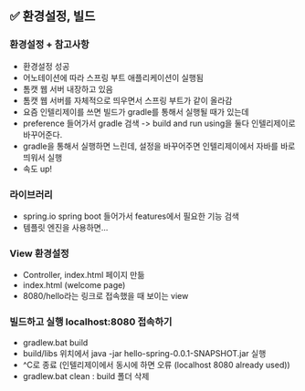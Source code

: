 ## ✅ 환경설정, 빌드

### 환경설정 + 참고사항
- 환경설정 성공
- 어노테이션에 따라 스프링 부트 애플리케이션이 실행됨
- 톰캣 웹 서버 내장하고 있음
- 톰캣 웹 서버를 자체적으로 띄우면서 스프링 부트가 같이 올라감
- 요즘 인텔리제이를 쓰면 빌드가 gradle를 통해서 실행될 때가 있는데
- preference 들어가서 gradle 검색 -> build and run using을 둘다 인텔리제이로 바꾸어준다.
- gradle을 통해서 실행하면 느린데, 설정을 바꾸어주면 인텔리제이에서 자바를 바로 띄워서 실행
- 속도 up!

### 라이브러리
- spring.io spring boot 들어가서 features에서 필요한 기능 검색
- 템플릿 엔진을 사용하면...

### View 환경설정
- Controller, index.html 페이지 만듦
- index.html (welcome page)
- 8080/hello라는 링크로 접속했을 때 보이는 view

### 빌드하고 실행 localhost:8080 접속하기
- gradlew.bat build
- build/libs 위치에서 java -jar hello-spring-0.0.1-SNAPSHOT.jar 실행
- ^C로 종료 (인텔리제이에서 동시에 하면 오류 (localhost 8080 already used))
- gradlew.bat clean : build 폴더 삭제